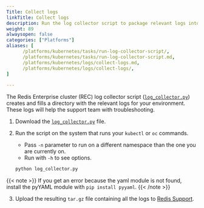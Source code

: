 ```yaml
---
Title: Collect logs
linkTitle: Collect logs
description: Run the log collector script to package relevant logs into a tar.gz file to send to Redis Support for help troubleshooting your Kubernetes environment.
weight: 89
alwaysopen: false
categories: ["Platforms"]
aliases: [ 
      /platforms/kubernetes/tasks/run-log-collector-script/, 
      /platforms/kubernetes/tasks/run-log-collector-script.md, 
      /platforms/kubernetes/logs/collect-logs.md,
      /platforms/kubernetes/logs/collect-logs/,
]
    
---
```


The Redis Enterprise cluster (REC) log collector script ([`log_collector.py`](https://github.com/RedisLabs/redis-enterprise-k8s-docs/blob/master/log_collector/log_collector.py)) creates and fills a directory with the relevant logs for your environment. These logs will help the support team with troubleshooting.

1. Download the [`log_collector.py`](https://github.com/RedisLabs/redis-enterprise-k8s-docs/blob/master/log_collector/log_collector.py) file.
2. Run the script on the system that runs your `kubectl` or `oc` commands.
    - Pass `-n` parameter to run on a different namespace than the one you are currently on.
    - Run with `-h` to see options.

    ```bash
    python log_collector.py
    ```

  {{< note >}} If you get an error because the yaml module is not found, install the pyYAML module with `pip install pyyaml`.
  {{< /note >}}

3. Upload the resulting `tar.gz` file containing all the logs to [Redis Support](https://support.redislabs.com/).
